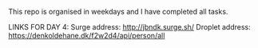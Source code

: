 This repo is organised in weekdays and I have completed all tasks.

LINKS FOR DAY 4:
Surge address: http://jbndk.surge.sh/
Droplet address: https://denkoldehane.dk/f2w2d4/api/person/all 